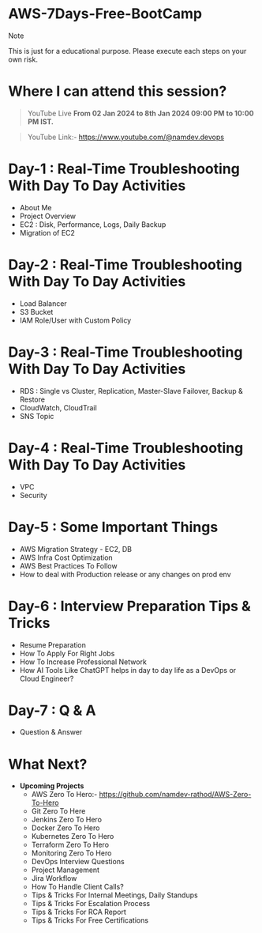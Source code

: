# AWS-7Days-Free-BootCamp
> [!NOTE]  
> This is just for a educational purpose. Please execute each steps on your own risk.

# Where I can attend this session?
> YouTube Live **From 02 Jan 2024 to 8th Jan 2024 09:00 PM to 10:00 PM IST.**

> YouTube Link:- https://www.youtube.com/@namdev.devops

# Day-1 : Real-Time Troubleshooting With Day To Day Activities
 - About Me
 - Project Overview
 - EC2 : Disk, Performance, Logs, Daily Backup
 - Migration of EC2 

# Day-2 : Real-Time Troubleshooting With Day To Day Activities
 - Load Balancer
 - S3 Bucket
 - IAM Role/User with Custom Policy

# Day-3 : Real-Time Troubleshooting With Day To Day Activities
 - RDS : Single vs Cluster, Replication, Master-Slave Failover, Backup & Restore
 - CloudWatch, CloudTrail
 - SNS Topic

# Day-4 : Real-Time Troubleshooting With Day To Day Activities
 - VPC
 - Security

# Day-5 : Some Important Things
 - AWS Migration Strategy - EC2, DB
 - AWS Infra Cost Optimization
 - AWS Best Practices To Follow
 - How to deal with Production release or any changes on prod env

# Day-6 : Interview Preparation Tips & Tricks
 - Resume Preparation
 - How To Apply For Right Jobs
 - How To Increase Professional Network
 - How AI Tools Like ChatGPT helps in day to day life as a DevOps or Cloud Engineer?

# Day-7 : Q & A
 - Question & Answer

# What Next?
- **Upcoming Projects**
    - AWS Zero To Hero:- https://github.com/namdev-rathod/AWS-Zero-To-Hero
    - Git Zero To Here
    - Jenkins Zero To Hero
    - Docker Zero To Hero
    - Kubernetes Zero To Hero
    - Terraform Zero To Hero
    - Monitoring Zero To Hero
    - DevOps Interview Questions
    - Project Management
    - Jira Workflow
    - How To Handle Client Calls?
    - Tips & Tricks For Internal Meetings, Daily Standups
    - Tips & Tricks For Escalation Process
    - Tips & Tricks For RCA Report
    - Tips & Tricks For Free Certifications 
